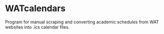 # WATcalendars
Program for manual scraping and converting academic schedules from WAT websites into .ics calendar files.
